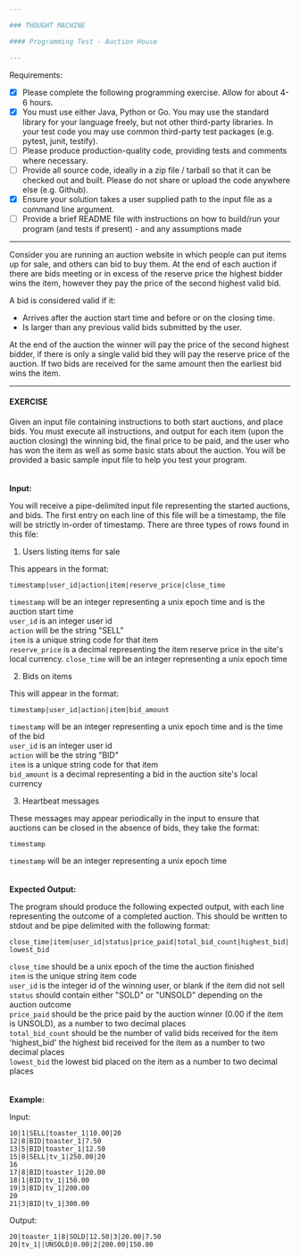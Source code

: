 ```yaml
---

### THOUGHT MACHINE

#### Programming Test - Auction House

---
```


Requirements:
 - [x] Please complete the following programming exercise. Allow for about 4-6 hours.
 - [x] You must use either Java, Python or Go. You may use the standard library for your
   language freely, but not other third-party libraries. In your test code you may use
   common third-party test packages (e.g. pytest, junit, testify).
 - [ ] Please produce production-quality code, providing tests and comments where necessary.
 - [ ] Provide all source code, ideally in a zip file / tarball so that it can be checked out and
   built. Please do not share or upload the code anywhere else (e.g. Github).
 - [x] Ensure your solution takes a user supplied path to the input file as a command line argument.
 - [ ] Provide a brief README file with instructions on how to build/run your program (and tests if
   present) - and any assumptions made

---

Consider you are running an auction website in which people can put items up for sale, and others
can bid to buy them. At the end of each auction if there are bids meeting or in excess of the
reserve price the highest bidder wins the item, however they pay the price of the second highest
valid bid.

A bid is considered valid if it:
  * Arrives after the auction start time and before or on the closing time.
  * Is larger than any previous valid bids submitted by the user.

At the end of the auction the winner will pay the price of the second highest bidder, if there
is only a single valid bid they will pay the reserve price of the auction. If two bids are received
for the same amount then the earliest bid wins the item.

---

#### EXERCISE

Given an input file containing instructions to both start auctions, and place bids. You must
execute all instructions, and output for each item (upon the auction closing) the winning bid,
the final price to be paid, and the user who has won the item as well as some basic stats about
the auction. You will be provided a basic sample input file to help you test your program.  
<br>
<br>
**Input:**

You will receive a pipe-delimited input file representing the started auctions, and bids. The
first entry on each line of this file will be a timestamp, the file will be strictly in-order
of timestamp. There are three types of rows found in this file:

1. Users listing items for sale

This appears in the format:

`timestamp|user_id|action|item|reserve_price|close_time`

`timestamp` will be an integer representing a unix epoch time and is the auction start time  
`user_id` is an integer user id  
`action` will be the string "SELL"  
`item` is a unique string code for that item  
`reserve_price` is a decimal representing the item reserve price in the site's local currency.
`close_time` will be an integer representing a unix epoch time

2. Bids on items

This will appear in the format:

`timestamp|user_id|action|item|bid_amount`

`timestamp` will be an integer representing a unix epoch time and is the time of the bid  
`user_id` is an integer user id  
`action` will be the string "BID"  
`item` is a unique string code for that item  
`bid_amount` is a decimal representing a bid in the auction site's local currency  

3. Heartbeat messages

These messages may appear periodically in the input to ensure that auctions can be closed
in the absence of bids, they take the format:

`timestamp`

`timestamp` will be an integer representing a unix epoch time  
<br>
<br>
**Expected Output:**

The program should produce the following expected output, with each line representing the
outcome of a completed auction. This should be written to stdout and be pipe delimited
with the following format:

`close_time|item|user_id|status|price_paid|total_bid_count|highest_bid|lowest_bid`

`close_time` should be a unix epoch of the time the auction finished  
`item` is the unique string item code  
`user_id` is the integer id of the winning user, or blank if the item did not sell  
`status` should contain either "SOLD" or "UNSOLD" depending on the auction outcome  
`price_paid` should be the price paid by the auction winner (0.00 if the item is UNSOLD), as a
number to two decimal places  
`total_bid_count` should be the number of valid bids received for the item  
'highest_bid' the highest bid received for the item as a number to two decimal places  
`lowest_bid` the lowest bid placed on the item as a number to two decimal places  
<br>
<br>
**Example:**

Input:

```
10|1|SELL|toaster_1|10.00|20
12|8|BID|toaster_1|7.50
13|5|BID|toaster_1|12.50
15|8|SELL|tv_1|250.00|20
16
17|8|BID|toaster_1|20.00
18|1|BID|tv_1|150.00
19|3|BID|tv_1|200.00
20
21|3|BID|tv_1|300.00
```

Output:

```
20|toaster_1|8|SOLD|12.50|3|20.00|7.50
20|tv_1||UNSOLD|0.00|2|200.00|150.00
```